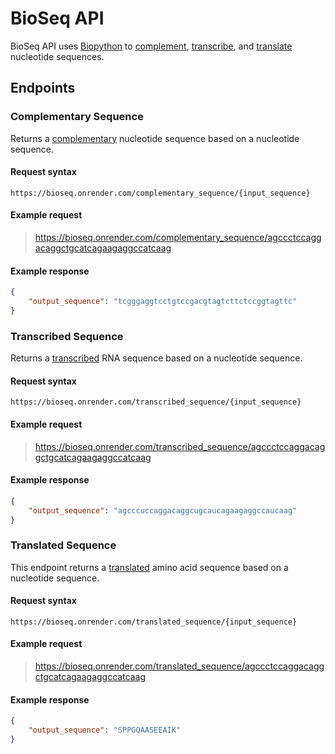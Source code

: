 # BioSeq API

BioSeq API uses [Biopython](https://biopython.org/) to [complement](#complementary-sequence), [transcribe](#transcribed-sequence), and [translate](#translated-sequence) nucleotide sequences.

## Endpoints

### Complementary Sequence
Returns a [complementary](https://en.wikipedia.org/wiki/Complementary_sequences) nucleotide sequence based on a nucleotide sequence.

#### Request syntax
```
https://bioseq.onrender.com/complementary_sequence/{input_sequence}
```
#### Example request
> https://bioseq.onrender.com/complementary_sequence/agccctccaggacaggctgcatcagaagaggccatcaag

#### Example response
```json
{
    "output_sequence": "tcgggaggtcctgtccgacgtagtcttctccggtagttc"
}
```

### Transcribed Sequence
Returns a [transcribed](https://en.wikipedia.org/wiki/Transcription_(biology)) RNA sequence based on a nucleotide sequence.

#### Request syntax
```
https://bioseq.onrender.com/transcribed_sequence/{input_sequence}
```
#### Example request
> https://bioseq.onrender.com/transcribed_sequence/agccctccaggacaggctgcatcagaagaggccatcaag

#### Example response
```json
{
    "output_sequence": "agcccuccaggacaggcugcaucagaagaggccaucaag"
}
```

### Translated Sequence
This endpoint returns a [translated](https://en.wikipedia.org/wiki/Translation_(biology)) amino acid sequence based on a nucleotide sequence.

#### Request syntax
```
https://bioseq.onrender.com/translated_sequence/{input_sequence}
```
#### Example request
> https://bioseq.onrender.com/translated_sequence/agccctccaggacaggctgcatcagaagaggccatcaag

#### Example response
```json
{
    "output_sequence": "SPPGQAASEEAIK"
}
```